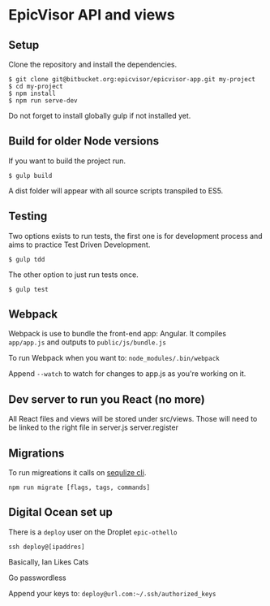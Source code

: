 EpicVisor API and views
======================
Setup
-----
Clone the repository and install the dependencies.

    $ git clone git@bitbucket.org:epicvisor/epicvisor-app.git my-project
    $ cd my-project
    $ npm install
    $ npm run serve-dev

Do not forget to install globally gulp if not installed yet.

Build for older Node versions
-----
If you want to build the project run.

    $ gulp build

A dist folder will appear with all source scripts transpiled to ES5.

Testing
---------
Two options exists to run tests, the first one is for development process and aims to practice Test Driven Development.

    $ gulp tdd

The other option to just run tests once.
    
    $ gulp test

Webpack
-------
Webpack is use to bundle the front-end app: Angular. It compiles `app/app.js` and outputs to `public/js/bundle.js`

To run Webpack when you want to: `node_modules/.bin/webpack`

Append `--watch` to watch for changes to app.js as you're working on it.


Dev server to run you 
React (no more)
---------------
All React files and views will be stored under src/views. Those will need to be linked to the right file in server.js server.register


Migrations
-------
To run migreations it calls on [sequlize cli](https://github.com/sequelize/cli).

`npm run migrate [flags, tags, commands]`


Digital Ocean set up
-----

There is a `deploy` user on the Droplet `epic-othello`

`ssh deploy@[ipaddres]`

Basically, Ian Likes Cats

Go passwordless

Append your keys to: `deploy@url.com:~/.ssh/authorized_keys`

